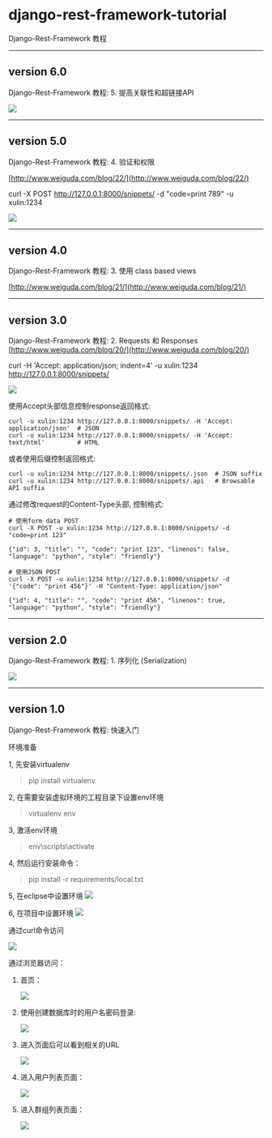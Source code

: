 # django-rest-framework-tutorial
Django-Rest-Framework 教程




----------
## version 6.0 ##

Django-Rest-Framework 教程: 5. 提高关联性和超链接API


![](https://raw.githubusercontent.com/CoderDream/django-rest-framework-tutorial/master/docs/snapshot/v6.0/v060001.png)



----------
## version 5.0 ##
Django-Rest-Framework 教程: 4. 验证和权限

[http://www.weiguda.com/blog/22/](http://www.weiguda.com/blog/22/)

curl -X POST http://127.0.0.1:8000/snippets/ -d "code=print 789" -u xulin:1234

![](https://raw.githubusercontent.com/CoderDream/django-rest-framework-tutorial/master/docs/snapshot/v5.0/v050001.png)

----------
## version 4.0 ##
Django-Rest-Framework 教程: 3. 使用 class based views

[http://www.weiguda.com/blog/21/](http://www.weiguda.com/blog/21/)



----------
## version 3.0 ##
Django-Rest-Framework 教程: 2. Requests 和 Responses
[http://www.weiguda.com/blog/20/](http://www.weiguda.com/blog/20/)


curl -H 'Accept: application/json; indent=4' -u xulin:1234 http://127.0.0.1:8000/snippets/


![](https://raw.githubusercontent.com/CoderDream/django-rest-framework-tutorial/master/docs/snapshot/v3.0/v030001.png)


使用Accept头部信息控制response返回格式:

    curl -u xulin:1234 http://127.0.0.1:8000/snippets/ -H 'Accept: application/json'  # JSON
    curl -u xulin:1234 http://127.0.0.1:8000/snippets/ -H 'Accept: text/html'         # HTML
或者使用后缀控制返回格式:

    curl -u xulin:1234 http://127.0.0.1:8000/snippets/.json  # JSON suffix
    curl -u xulin:1234 http://127.0.0.1:8000/snippets/.api   # Browsable API suffix
通过修改request的Content-Type头部, 控制格式:

    # 使用form data POST
    curl -X POST -u xulin:1234 http://127.0.0.1:8000/snippets/ -d "code=print 123"

    {"id": 3, "title": "", "code": "print 123", "linenos": false, "language": "python", "style": "friendly"}

    # 使用JSON POST
    curl -X POST -u xulin:1234 http://127.0.0.1:8000/snippets/ -d '{"code": "print 456"}' -H "Content-Type: application/json"

    {"id": 4, "title": "", "code": "print 456", "linenos": true, "language": "python", "style": "friendly"}



----------
## version 2.0 ##

Django-Rest-Framework 教程: 1. 序列化 (Serialization)




![](https://raw.githubusercontent.com/CoderDream/django-rest-framework-tutorial/master/docs/snapshot/v2.0/v020001.jpg)


----------
## version 1.0 ##

Django-Rest-Framework 教程: 快速入门

环境准备

1, 先安装virtualenv
	
> pip install virtualenv

2, 在需要安装虚拟环境的工程目录下设置env环境
> virtualenv env

3, 激活env环境
> env\scripts\activate

4, 然后运行安装命令：

> pip install -r requirements/local.txt

5, 在eclipse中设置环境
	![](https://raw.githubusercontent.com/CoderDream/django-rest-framework-tutorial/master/docs/snapshot/v1.0/v010007.png)


6, 在项目中设置环境
	![](https://raw.githubusercontent.com/CoderDream/django-rest-framework-tutorial/master/docs/snapshot/v1.0/v010008.png)



通过curl命令访问

![](https://raw.githubusercontent.com/CoderDream/django-rest-framework-tutorial/master/docs/snapshot/v1.0/v010001.jpg)



通过浏览器访问：

1. 首页：

	![](https://raw.githubusercontent.com/CoderDream/django-rest-framework-tutorial/master/docs/snapshot/v1.0/v010002.jpg)

2. 使用创建数据库时的用户名密码登录:

	![](https://raw.githubusercontent.com/CoderDream/django-rest-framework-tutorial/master/docs/snapshot/v1.0/v010003.jpg)

3. 进入页面后可以看到相关的URL

	![](https://raw.githubusercontent.com/CoderDream/django-rest-framework-tutorial/master/docs/snapshot/v1.0/v010004.jpg)

4. 进入用户列表页面：

	![](https://raw.githubusercontent.com/CoderDream/django-rest-framework-tutorial/master/docs/snapshot/v1.0/v010005.jpg)

5. 进入群组列表页面：

	![](https://raw.githubusercontent.com/CoderDream/django-rest-framework-tutorial/master/docs/snapshot/v1.0/v010006.jpg)


